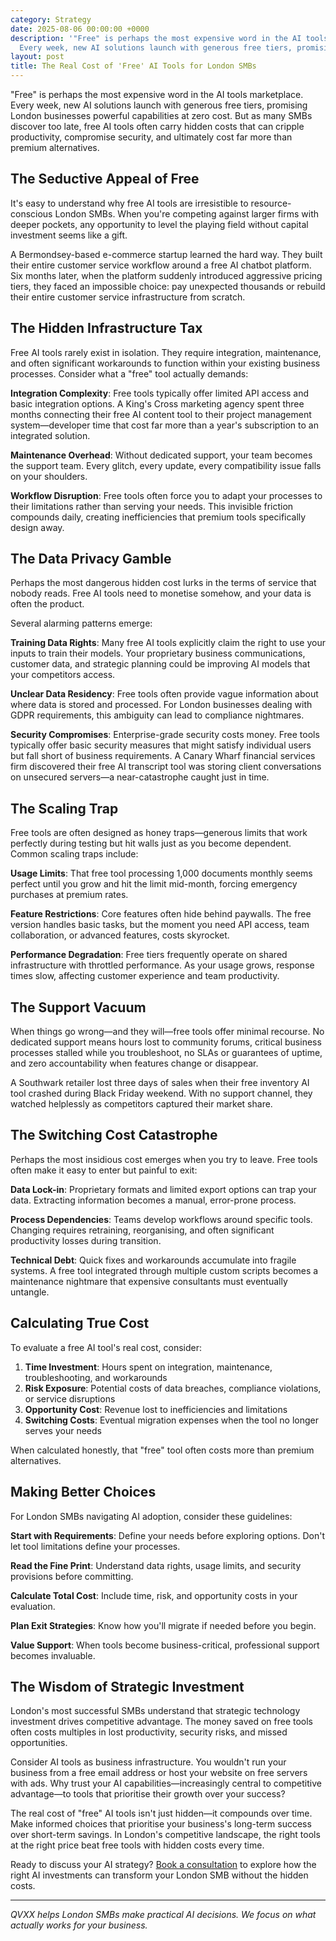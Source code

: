```yaml
---
category: Strategy
date: 2025-08-06 00:00:00 +0000
description: '"Free" is perhaps the most expensive word in the AI tools marketplace.
  Every week, new AI solutions launch with generous free tiers, promising London...'
layout: post
title: The Real Cost of 'Free' AI Tools for London SMBs
---
```


"Free" is perhaps the most expensive word in the AI tools marketplace. Every week, new AI solutions launch with generous free tiers, promising London businesses powerful capabilities at zero cost. But as many SMBs discover too late, free AI tools often carry hidden costs that can cripple productivity, compromise security, and ultimately cost far more than premium alternatives.

## The Seductive Appeal of Free

It's easy to understand why free AI tools are irresistible to resource-conscious London SMBs. When you're competing against larger firms with deeper pockets, any opportunity to level the playing field without capital investment seems like a gift.

A Bermondsey-based e-commerce startup learned the hard way. They built their entire customer service workflow around a free AI chatbot platform. Six months later, when the platform suddenly introduced aggressive pricing tiers, they faced an impossible choice: pay unexpected thousands or rebuild their entire customer service infrastructure from scratch.

## The Hidden Infrastructure Tax

Free AI tools rarely exist in isolation. They require integration, maintenance, and often significant workarounds to function within your existing business processes. Consider what a "free" tool actually demands:

**Integration Complexity**: Free tools typically offer limited API access and basic integration options. A King's Cross marketing agency spent three months connecting their free AI content tool to their project management system—developer time that cost far more than a year's subscription to an integrated solution.

**Maintenance Overhead**: Without dedicated support, your team becomes the support team. Every glitch, every update, every compatibility issue falls on your shoulders.

**Workflow Disruption**: Free tools often force you to adapt your processes to their limitations rather than serving your needs. This invisible friction compounds daily, creating inefficiencies that premium tools specifically design away.

## The Data Privacy Gamble

Perhaps the most dangerous hidden cost lurks in the terms of service that nobody reads. Free AI tools need to monetise somehow, and your data is often the product.

Several alarming patterns emerge:

**Training Data Rights**: Many free AI tools explicitly claim the right to use your inputs to train their models. Your proprietary business communications, customer data, and strategic planning could be improving AI models that your competitors access.

**Unclear Data Residency**: Free tools often provide vague information about where data is stored and processed. For London businesses dealing with GDPR requirements, this ambiguity can lead to compliance nightmares.

**Security Compromises**: Enterprise-grade security costs money. Free tools typically offer basic security measures that might satisfy individual users but fall short of business requirements. A Canary Wharf financial services firm discovered their free AI transcript tool was storing client conversations on unsecured servers—a near-catastrophe caught just in time.

## The Scaling Trap

Free tools are often designed as honey traps—generous limits that work perfectly during testing but hit walls just as you become dependent. Common scaling traps include:

**Usage Limits**: That free tool processing 1,000 documents monthly seems perfect until you grow and hit the limit mid-month, forcing emergency purchases at premium rates.

**Feature Restrictions**: Core features often hide behind paywalls. The free version handles basic tasks, but the moment you need API access, team collaboration, or advanced features, costs skyrocket.

**Performance Degradation**: Free tiers frequently operate on shared infrastructure with throttled performance. As your usage grows, response times slow, affecting customer experience and team productivity.

## The Support Vacuum

When things go wrong—and they will—free tools offer minimal recourse. No dedicated support means hours lost to community forums, critical business processes stalled while you troubleshoot, no SLAs or guarantees of uptime, and zero accountability when features change or disappear.

A Southwark retailer lost three days of sales when their free inventory AI tool crashed during Black Friday weekend. With no support channel, they watched helplessly as competitors captured their market share.

## The Switching Cost Catastrophe

Perhaps the most insidious cost emerges when you try to leave. Free tools often make it easy to enter but painful to exit:

**Data Lock-in**: Proprietary formats and limited export options can trap your data. Extracting information becomes a manual, error-prone process.

**Process Dependencies**: Teams develop workflows around specific tools. Changing requires retraining, reorganising, and often significant productivity losses during transition.

**Technical Debt**: Quick fixes and workarounds accumulate into fragile systems. A free tool integrated through multiple custom scripts becomes a maintenance nightmare that expensive consultants must eventually untangle.

## Calculating True Cost

To evaluate a free AI tool's real cost, consider:

1. **Time Investment**: Hours spent on integration, maintenance, troubleshooting, and workarounds
2. **Risk Exposure**: Potential costs of data breaches, compliance violations, or service disruptions
3. **Opportunity Cost**: Revenue lost to inefficiencies and limitations
4. **Switching Costs**: Eventual migration expenses when the tool no longer serves your needs

When calculated honestly, that "free" tool often costs more than premium alternatives.

## Making Better Choices

For London SMBs navigating AI adoption, consider these guidelines:

**Start with Requirements**: Define your needs before exploring options. Don't let tool limitations define your processes.

**Read the Fine Print**: Understand data rights, usage limits, and security provisions before committing.

**Calculate Total Cost**: Include time, risk, and opportunity costs in your evaluation.

**Plan Exit Strategies**: Know how you'll migrate if needed before you begin.

**Value Support**: When tools become business-critical, professional support becomes invaluable.

## The Wisdom of Strategic Investment

London's most successful SMBs understand that strategic technology investment drives competitive advantage. The money saved on free tools often costs multiples in lost productivity, security risks, and missed opportunities.

Consider AI tools as business infrastructure. You wouldn't run your business from a free email address or host your website on free servers with ads. Why trust your AI capabilities—increasingly central to competitive advantage—to tools that prioritise their growth over your success?

The real cost of "free" AI tools isn't just hidden—it compounds over time. Make informed choices that prioritise your business's long-term success over short-term savings. In London's competitive landscape, the right tools at the right price beat free tools with hidden costs every time.

Ready to discuss your AI strategy? [Book a consultation](https://calendar.app.google/F1CUZCKJCNZGN6oh8) to explore how the right AI investments can transform your London SMB without the hidden costs.

---

*QVXX helps London SMBs make practical AI decisions. We focus on what actually works for your business.*